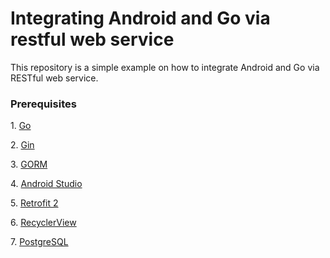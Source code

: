 <h1>Integrating Android and Go via restful web service</h1>

<p>This repository is a simple example on how to integrate Android and Go via RESTful web service.</p>

<h3>Prerequisites</h3>
<p>1. <a href="https://golang.org">Go</a></p>
<p>2. <a href="https://godoc.org/github.com/gin-gonic/gin">Gin</a></p>
<p>3. <a href="http://gorm.io">GORM</a></p><p>4. <a href="https://developer.android.com/studio/">Android Studio</a></p>
<p>5. <a href="http://square.github.io/retrofit/">Retrofit 2</a></p>
<p>6. <a href="https://developer.android.com/guide/topics/ui/layout/recyclerview">RecyclerView</a></p>
<p>7. <a href="https://www.postgresql.org">PostgreSQL</a></p>

